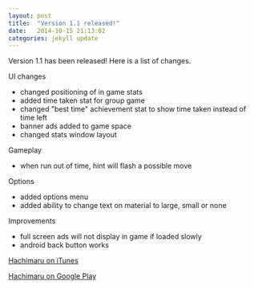 ```yaml
---
layout: post
title:  "Version 1.1 released!"
date:   2014-10-15 21:13:02
categories: jekyll update
---
```


Version 1.1 has been released! Here is a list of changes.

UI changes
- changed positioning of in game stats
- added time taken stat for group game
- changed "best time" achievement stat to show time taken instead of time left
- banner ads added to game space
- changed stats window layout

Gameplay
- when run out of time, hint will flash a possible move

Options
- added options menu
- added ability to change text on material to large, small or none

Improvements
- full screen ads will not display in game if loaded slowly
- android back button works

[Hachimaru on iTunes](https://itunes.apple.com/us/app/hachimaru/id913834312?ls=1&mt=8 "Hachimaru on iTunes")

[Hachimaru on Google Play](https://play.google.com/store/apps/details?id=com.frankmata.hachimaru "Hachimaru on Google Play")